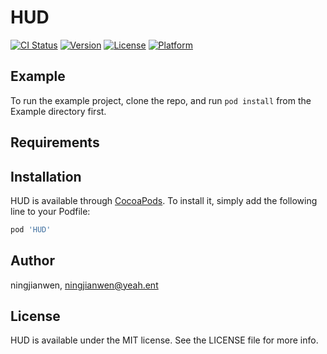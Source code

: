 # HUD

[![CI Status](https://img.shields.io/travis/ningjianwen/HUD.svg?style=flat)](https://travis-ci.org/ningjianwen/HUD)
[![Version](https://img.shields.io/cocoapods/v/HUD.svg?style=flat)](https://cocoapods.org/pods/HUD)
[![License](https://img.shields.io/cocoapods/l/HUD.svg?style=flat)](https://cocoapods.org/pods/HUD)
[![Platform](https://img.shields.io/cocoapods/p/HUD.svg?style=flat)](https://cocoapods.org/pods/HUD)

## Example

To run the example project, clone the repo, and run `pod install` from the Example directory first.

## Requirements

## Installation

HUD is available through [CocoaPods](https://cocoapods.org). To install
it, simply add the following line to your Podfile:

```ruby
pod 'HUD'
```

## Author

ningjianwen, ningjianwen@yeah.ent

## License

HUD is available under the MIT license. See the LICENSE file for more info.
